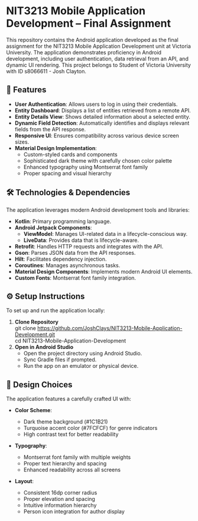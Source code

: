 # NIT3213 Mobile Application Development – Final Assignment

This repository contains the Android application developed as the final assignment for the NIT3213 Mobile Application Development unit at Victoria University. The application demonstrates proficiency in Android development, including user authentication, data retrieval from an API, and dynamic UI rendering. This project belongs to Student of Victoria University with ID s8066611 - Josh Clayton.

## 📱 Features

* **User Authentication**: Allows users to log in using their credentials.
* **Entity Dashboard**: Displays a list of entities retrieved from a remote API.
* **Entity Details View**: Shows detailed information about a selected entity.
* **Dynamic Field Detection**: Automatically identifies and displays relevant fields from the API response.
* **Responsive UI**: Ensures compatibility across various device screen sizes.
* **Material Design Implementation**:
    * Custom-styled cards and components
    * Sophisticated dark theme with carefully chosen color palette
    * Enhanced typography using Montserrat font family
    * Proper spacing and visual hierarchy

## 🛠️ Technologies & Dependencies

The application leverages modern Android development tools and libraries:

* **Kotlin**: Primary programming language.
* **Android Jetpack Components**:
    * **ViewModel**: Manages UI-related data in a lifecycle-conscious way.
    * **LiveData**: Provides data that is lifecycle-aware.
* **Retrofit**: Handles HTTP requests and integrates with the API.
* **Gson**: Parses JSON data from the API responses.
* **Hilt**: Facilitates dependency injection.
* **Coroutines**: Manages asynchronous tasks.
* **Material Design Components**: Implements modern Android UI elements.
* **Custom Fonts**: Montserrat font family integration.

## ⚙️ Setup Instructions

To set up and run the application locally:

1. **Clone Repository**  
   git clone https://github.com/JoshClays/NIT3213-Mobile-Application-Development.git  
   cd NIT3213-Mobile-Application-Development
2. **Open in Android Studio**
    * Open the project directory using Android Studio.
    * Sync Gradle files if prompted.
    * Run the app on an emulator or physical device.

## 🎨 Design Choices

The application features a carefully crafted UI with:

* **Color Scheme**:
    * Dark theme background (#1C1B21)
    * Turquoise accent color (#7FCFCF) for genre indicators
    * High contrast text for better readability

* **Typography**:
    * Montserrat font family with multiple weights
    * Proper text hierarchy and spacing
    * Enhanced readability across all screens

* **Layout**:
    * Consistent 16dp corner radius
    * Proper elevation and spacing
    * Intuitive information hierarchy
    * Person icon integration for author display